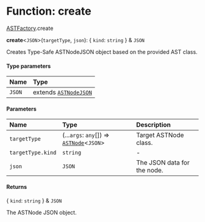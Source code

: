 # Function: create

[ASTFactory](/auto-docs/free-layout-editor/modules/ASTFactory.md).create

**create**<`JSON`>(`targetType`, `json`): { `kind`: `string`  } & `JSON`

Creates Type-Safe ASTNodeJSON object based on the provided AST class.

#### Type parameters

| Name | Type |
| :------ | :------ |
| `JSON` | extends [`ASTNodeJSON`](/auto-docs/free-layout-editor/interfaces/ASTNodeJSON.md) |

#### Parameters

| Name | Type | Description |
| :------ | :------ | :------ |
| `targetType` | (...`args`: `any`\[]) => [`ASTNode`](/auto-docs/free-layout-editor/classes/ASTNode.md)<`JSON`> | Target ASTNode class. |
| `targetType.kind` | `string` | - |
| `json` | `JSON` | The JSON data for the node. |

#### Returns

{ `kind`: `string`  } & `JSON`

The ASTNode JSON object.

